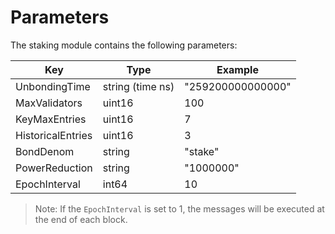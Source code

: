 <!--
order: 8
-->

# Parameters

The staking module contains the following parameters:

| Key               | Type             | Example           |
|-------------------|------------------|-------------------|
| UnbondingTime     | string (time ns) | "259200000000000" |
| MaxValidators     | uint16           | 100               |
| KeyMaxEntries     | uint16           | 7                 |
| HistoricalEntries | uint16           | 3                 |
| BondDenom         | string           | "stake"           |
| PowerReduction    | string           | "1000000"         |
| EpochInterval     | int64            | 10                |

> Note: If the `EpochInterval` is set to 1, the messages will be executed at the end of each block.
